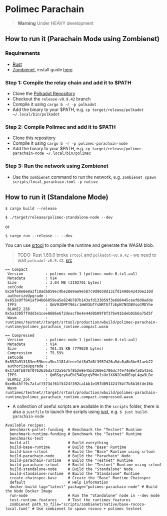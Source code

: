 # Polimec Parachain <!-- omit in toc -->

> **Warning** Under HEAVY development

## How to run it (Parachain Mode using Zombienet)

### Requirements

- [Rust](https://rustup.rs/)
- [Zombienet](https://github.com/paritytech/zombienet), install guide
  [here](https://paritytech.github.io/zombienet/install.html)

### Step 1: Compile the relay chain and add it to $PATH

- Clone the [Polkadot Repository](https://github.com/paritytech/polkadot)
- Checkout the `release-v0.9.42` branch
- Compile it using `cargo b -r -p polkadot`
- Add the binary to your $PATH, e.g.
  `cp target/release/polkadot ~/.local/bin/polkadot`

### Step 2: Compile Polimec and add it to $PATH

- Clone this repository
- Compile it using `cargo b -r -p polimec-parachain-node`
- Add the binary to your $PATH, e.g.
  `cp target/release/polimec-parachain-node ~/.local/bin/polimec`

### Step 3: Run the network using Zombienet

- Use the `zombienet` command to run the network, e.g.
  `zombienet spawn scripts/local_parachain.toml -p native`

## How to run it (Standalone Mode)

```
$ cargo build --release
```

```
$ ./target/release/polimec-standalone-node --dev
```

or

```
$ cargo run --release -- --dev
```

You can use [srtool](https://github.com/paritytech/srtool) to compile the
runtime and generate the WASM blob.
> TODO: Rust 1.69.0 broke `srtool` and `polkadot-v0.9.42` - we need to wait `polkadot-v0.9.42`. [src](https://github.com/paritytech/srtool/issues/62)

```
== Compact
 Version          : polimec-node-1 (polimec-node-0.tx1.au1)
 Metadata         : V14
 Size             : 3.04 MB (3192701 bytes)
 setCode          : 0x58fe8e8e8a2f18ada059ec4be28e9ae9e587c9d9030d131fd1490642430e210d
 authorizeUpgrade : 0x652e9ff841af94b66059ea5e824b707b143afd133059f3e668445ceef0d0adde
 IPFS             : QmV9JDMFT96ir1mWVXbTYsNRTGffzEpN7NtDBVsoCMDYhe
 BLAKE2_256       : 0x5a3305ff9dd3e1cee8686e6f2deacf8e4e44d8b09f8f37be91bdeb01b6a75d5f
 Wasm             : runtimes/testnet//target/srtool/production/wbuild/polimec-parachain-runtime/polimec_parachain_runtime.compact.wasm

== Compressed
 Version          : polimec-node-1 (polimec-node-0.tx1.au1)
 Metadata         : V14
 Size             : 761.35 KB (779620 bytes)
 Compression      : 75.59%
 setCode          : 0x552b913183ee59beca9bc1181dfeee1df8d7d0f3957d26a5dc0a0b3be51aeb22
 authorizeUpgrade : 0x17a8fb876f0762636da732a5675f8b2e8e45b2360e1706dc74e74e8efa0a43e1
 IPFS             : QmRSgzykaEhC5ADgtqVPHn1sUn1XXN2CmdDEopL4gw9LDe
 BLAKE2_256       : 0xe0b45ff9c7afaff573df61f5424f392ca1bb1e397d091424f5bf7b5b16fde16b
 Wasm             : runtimes/testnet//target/srtool/production/wbuild/polimec-parachain-runtime/polimec_parachain_runtime.compact.compressed.wasm
```

- A collection of useful scripts are available in the `scripts` folder, there is
  also a `justfile` to launch the scripts using
  [just](https://github.com/casey/just), e.g. `$ just build-parachain-node`

```
Available recipes:
  benchmark-pallet-funding  # Benchmark the "Testnet" Runtime
  benchmark-runtime-funding # Benchmark the "Testnet" Runtime
  benchmarks-test
  build-all                 # Build everything
  build-base-runtime        # Build the "Base" Runtime
  build-base-srtool         # Build the "Base" Runtime using srtool
  build-parachain-node      # Build the "Parachain" Node
  build-parachain-runtime   # Build the "Testnet" Runtime
  build-parachain-srtool    # Build the "Testnet" Runtime using srtool
  build-standalone-node     # Build the "Standalone" Node
  build-standalone-runtime  # Build the "Standalone" Runtime
  create-chainspec-base     # Create the "Base" Runtime Chainspec
  default                   # Help information
  docker-build tag="latest" package="polimec-parachain-node" # Build the Node Docker Image
  run-node                  # Run the "Standalone" node in --dev mode
  test-runtime-features     # Test the runtimes features
  zombienet path_to_file="scripts/zombienet/native/base-rococo-local.toml" # Use zombienet to spawn rococo + polimec testnet
```
